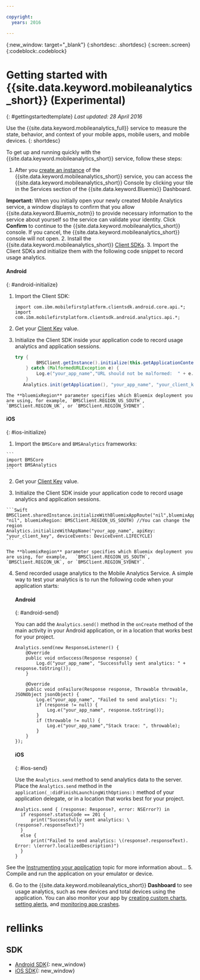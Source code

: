 ```yaml
---

copyright:
  years: 2016

---
```

{:new_window: target="_blank"}
{:shortdesc: .shortdesc}
{:screen:.screen}
{:codeblock:.codeblock}

# Getting started with {{site.data.keyword.mobileanalytics_short}} (Experimental)  

{: #gettingstartedtemplate}
*Last updated: 28 April 2016*

Use the {{site.data.keyword.mobileanalytics_full}} service to measure the state, behavior, and context of your mobile apps, mobile users, and mobile devices.
{: shortdesc}

To get up and running quickly with the {{site.data.keyword.mobileanalytics_short}} service, follow these steps:

1. After you [create an instance](https://console.{DomainName}/docs/services/reqnsi.html#req_instance) of the {{site.data.keyword.mobileanalytics_short}} service, you can access the {{site.data.keyword.mobileanalytics_short}} Console by clicking your tile in the Services section of the {{site.data.keyword.Bluemix}} Dashboard.

  **Important:** When you initially open your newly created Mobile Analytics service, a window displays to confirm that you allow {{site.data.keyword.Bluemix_notm}} to provide necessary information to the service about yourself so the service can validate your identity. Click **Confirm** to continue to the {{site.data.keyword.mobileanalytics_short}} console. If you cancel, the {{site.data.keyword.mobileanalytics_short}} console will not open.
2. Install the {{site.data.keyword.mobileanalytics_short}} [Client SDKs](install-client-sdk.html).
3. Import the Client SDKs and initialize them with the following code snippet to record usage analytics.
  #### Android
  {: #android-initialize}
  1. Import the Client SDK:
		
		```
		import com.ibm.mobilefirstplatform.clientsdk.android.core.api.*;
		import com.ibm.mobilefirstplatform.clientsdk.android.analytics.api.*;
		```

  2. Get your [Client Key](sdk.html#analytics-clientkey) value.
  3. Initialize the Client SDK inside your application code to record usage analytics and application sessions.
		
		```Java
		try {
		        BMSClient.getInstance().initialize(this.getApplicationContext(), "", "", BMSClient.REGION_US_SOUTH);
		    } catch (MalformedURLException e) {
		        Log.e("your_app_name","URL should not be malformed:  " + e.getLocalizedMessage());
		    }
		   Analytics.init(getApplication(), "your_app_name", "your_client_key", Analytics.DeviceEvent.LIFECYCLE);
		```
    The **bluemixRegion** parameter specifies which Bluemix deployment you are using, for example, `BMSClient.REGION_US_SOUTH`, `BMSClient.REGION_UK`, or `BMSClient.REGION_SYDNEY`.

  #### iOS
  {: #ios-initialize}
  1. Import the `BMSCore` and `BMSAnalytics` frameworks:

    ```
    import BMSCore
    import BMSAnalytics
    ```

  2. Get your [Client Key](sdk.html#analytics-clientkey) value.

  3. Initialize the Client SDK inside your application code to record usage analytics and application sessions.
	
	```Swift
	BMSClient.sharedInstance.initializeWithBluemixAppRoute("nil",bluemixAppGUID: "nil", bluemixRegion: BMSClient.REGION_US_SOUTH) //You can change the region
	Analytics.initializeWithAppName("your_app_name", apiKey: "your_client_key", deviceEvents: DeviceEvent.LIFECYCLE)
	```

    The **bluemixRegion** parameter specifies which Bluemix deployment you are using, for example,   `BMSClient.REGION_US_SOUTH`, `BMSClient.REGION_UK`, or `BMSClient.REGION_SYDNEY`.

4. Send recorded usage analytics to the Mobile Analytics Service. A simple way to test your analytics is to run the following code when your application starts:

	#### Android
	{: #android-send}
	
	You can add the `Analytics.send()` method in the `onCreate` method of the main activity in your Android application, or in a location that works best for your project.
	
	```
	Analytics.send(new ResponseListener() {
	    @Override
	    public void onSuccess(Response response) {
	        Log.d("your_app_name", "Successfully sent analytics: " + response.toString());
	    }
		
	    @Override
	    public void onFailure(Response response, Throwable throwable, JSONObject jsonObject) {
	        Log.e("your_app_name", "Failed to send analytics: ");
	        if (response != null) {
	            Log.e("your_app_name", response.toString());
	        }
	        if (throwable != null) {
	            Log.e("your_app_name","Stack trace: ", throwable);
	        }
	    }
	});
	```
	
	#### iOS
	{: #ios-send}
	
	
	Use the `Analytics.send` method to send analytics data to the server. Place the `Analytics.send` method in the `application(_:didFinishLaunchingWithOptions:)` method of your application delegate, or in a location that works best for your project. 
		
	```
	Analytics.send { (response: Response?, error: NSError?) in
	  if response?.statusCode == 201 {
	      print("Successfully sent analytics: \(response?.responseText)")
	  }
	  else {
	      print("Failed to send analytics: \(response?.responseText). Error: \(error?.localizedDescription)")
	  }
	}
	```
See the [Instrumenting your application](sdk.html) topic for more information about...
5. Compile and run the application on your emulator or device.

6. Go to the {{site.data.keyword.mobileanalytics_short}} **Dashboard** to see usage analytics, such as new devices and total devices using the application. You can also monitor your app by [creating custom charts](app-monitoring.html#custom-charts), [setting alerts](app-monitoring.html#alerts), and [monitoring app crashes](app-monitoring.html#monitor-app-crash). 


# rellinks

## SDK
* [Android SDK](https://github.com/ibm-bluemix-mobile-services/bms-clientsdk-android-analytics){: new_window}  
* [iOS SDK](https://github.com/ibm-bluemix-mobile-services/bms-clientsdk-swift-analytics){: new_window}
